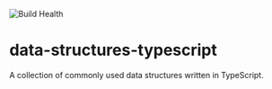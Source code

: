 ![Build Health](https://github.com/mpaauw/data-structures-typescript/actions/workflows/build-and-test.yml/badge.svg)

# data-structures-typescript

A collection of commonly used data structures written in TypeScript.

